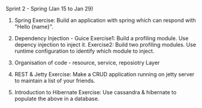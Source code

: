 Sprint 2 - Spring (Jan 15 to Jan 29)

1. Spring
Exercise: Build an application with spring which can respond with "Hello {name}".

2. Dependency Injection - Guice
Exercise1: Build a profiling module. Use depency injection to inject it.
Exercise2: Build two profiling modules. Use runtime configuration to identify which module to inject.

3. Organisation of code - resource, service, reposiotry Layer

4. REST & Jetty
Exercise: Make a CRUD application running on jetty server to maintain a list of your friends.

5. Introduction to Hibernate
Exercise: Use cassandra & hibernate to populate the above in a database.

